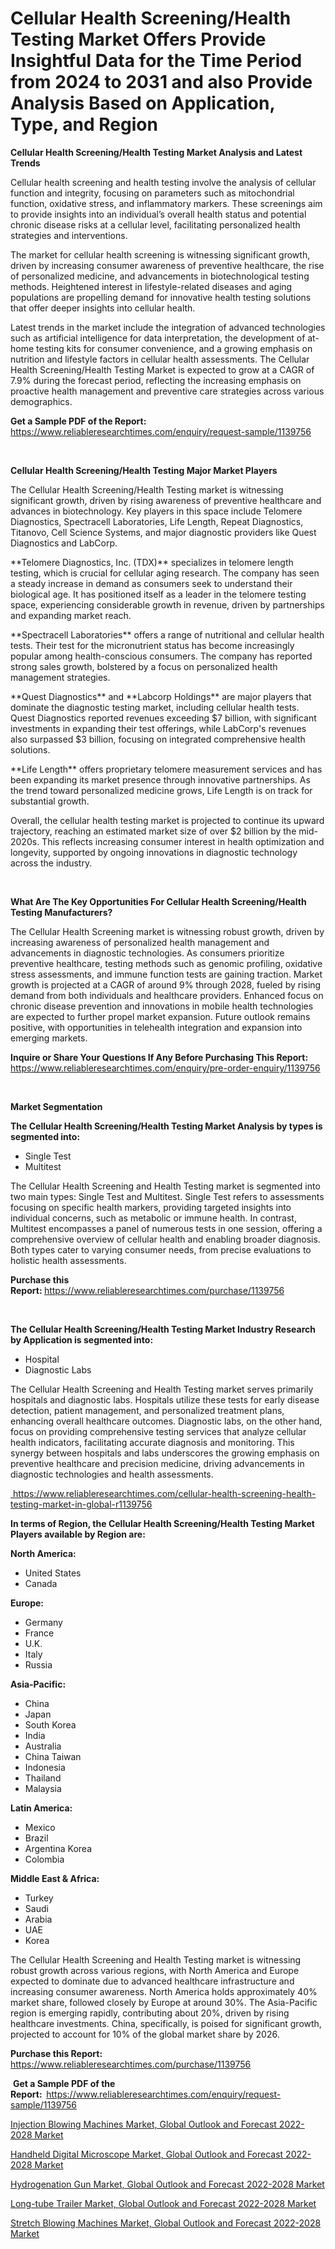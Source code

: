 <p><h1>Cellular Health Screening/Health Testing Market Offers Provide Insightful Data for the Time Period from 2024 to 2031 and also Provide Analysis Based on Application, Type, and Region</h1></p><p><strong>Cellular Health Screening/Health Testing Market Analysis and Latest Trends</strong></p>
<p><p>Cellular health screening and health testing involve the analysis of cellular function and integrity, focusing on parameters such as mitochondrial function, oxidative stress, and inflammatory markers. These screenings aim to provide insights into an individual’s overall health status and potential chronic disease risks at a cellular level, facilitating personalized health strategies and interventions.</p><p>The market for cellular health screening is witnessing significant growth, driven by increasing consumer awareness of preventive healthcare, the rise of personalized medicine, and advancements in biotechnological testing methods. Heightened interest in lifestyle-related diseases and aging populations are propelling demand for innovative health testing solutions that offer deeper insights into cellular health.</p><p>Latest trends in the market include the integration of advanced technologies such as artificial intelligence for data interpretation, the development of at-home testing kits for consumer convenience, and a growing emphasis on nutrition and lifestyle factors in cellular health assessments. The Cellular Health Screening/Health Testing Market is expected to grow at a CAGR of 7.9% during the forecast period, reflecting the increasing emphasis on proactive health management and preventive care strategies across various demographics.</p></p>
<p><strong>Get a Sample PDF of the Report:&nbsp;</strong> <a href="https://www.reliableresearchtimes.com/enquiry/request-sample/1139756?utm_campaign=1287&utm_medium=2&utm_source=Github&utm_content=ia&utm_term=14102024&utm_id=cellular-health-screeninghealth-testing">https://www.reliableresearchtimes.com/enquiry/request-sample/1139756</a></p>
<p>&nbsp;</p>
<p><strong>Cellular Health Screening/Health Testing Major Market Players</strong></p>
<p><p>The Cellular Health Screening/Health Testing market is witnessing significant growth, driven by rising awareness of preventive healthcare and advances in biotechnology. Key players in this space include Telomere Diagnostics, Spectracell Laboratories, Life Length, Repeat Diagnostics, Titanovo, Cell Science Systems, and major diagnostic providers like Quest Diagnostics and LabCorp.</p><p>**Telomere Diagnostics, Inc. (TDX)** specializes in telomere length testing, which is crucial for cellular aging research. The company has seen a steady increase in demand as consumers seek to understand their biological age. It has positioned itself as a leader in the telomere testing space, experiencing considerable growth in revenue, driven by partnerships and expanding market reach.</p><p>**Spectracell Laboratories** offers a range of nutritional and cellular health tests. Their test for the micronutrient status has become increasingly popular among health-conscious consumers. The company has reported strong sales growth, bolstered by a focus on personalized health management strategies.</p><p>**Quest Diagnostics** and **Labcorp Holdings** are major players that dominate the diagnostic testing market, including cellular health tests. Quest Diagnostics reported revenues exceeding $7 billion, with significant investments in expanding their test offerings, while LabCorp's revenues also surpassed $3 billion, focusing on integrated comprehensive health solutions.</p><p>**Life Length** offers proprietary telomere measurement services and has been expanding its market presence through innovative partnerships. As the trend toward personalized medicine grows, Life Length is on track for substantial growth.</p><p>Overall, the cellular health testing market is projected to continue its upward trajectory, reaching an estimated market size of over $2 billion by the mid-2020s. This reflects increasing consumer interest in health optimization and longevity, supported by ongoing innovations in diagnostic technology across the industry.</p></p>
<p>&nbsp;</p>
<p><strong>What Are The Key Opportunities For Cellular Health Screening/Health Testing Manufacturers?</strong></p>
<p><p>The Cellular Health Screening market is witnessing robust growth, driven by increasing awareness of personalized health management and advancements in diagnostic technologies. As consumers prioritize preventive healthcare, testing methods such as genomic profiling, oxidative stress assessments, and immune function tests are gaining traction. Market growth is projected at a CAGR of around 9% through 2028, fueled by rising demand from both individuals and healthcare providers. Enhanced focus on chronic disease prevention and innovations in mobile health technologies are expected to further propel market expansion. Future outlook remains positive, with opportunities in telehealth integration and expansion into emerging markets.</p></p>
<p><strong>Inquire or Share Your Questions If Any Before Purchasing This Report:</strong> <a href="https://www.reliableresearchtimes.com/enquiry/pre-order-enquiry/1139756?utm_campaign=1287&utm_medium=2&utm_source=Github&utm_content=ia&utm_term=14102024&utm_id=cellular-health-screeninghealth-testing">https://www.reliableresearchtimes.com/enquiry/pre-order-enquiry/1139756</a></p>
<p>&nbsp;</p>
<p><strong>Market Segmentation</strong></p>
<p><strong>The Cellular Health Screening/Health Testing Market Analysis by types is segmented into:</strong></p>
<p><ul><li>Single Test</li><li>Multitest</li></ul></p>
<p><p>The Cellular Health Screening and Health Testing market is segmented into two main types: Single Test and Multitest. Single Test refers to assessments focusing on specific health markers, providing targeted insights into individual concerns, such as metabolic or immune health. In contrast, Multitest encompasses a panel of numerous tests in one session, offering a comprehensive overview of cellular health and enabling broader diagnosis. Both types cater to varying consumer needs, from precise evaluations to holistic health assessments.</p></p>
<p><strong>Purchase this Report:&nbsp;</strong><a href="https://www.reliableresearchtimes.com/purchase/1139756?utm_campaign=1287&utm_medium=2&utm_source=Github&utm_content=ia&utm_term=14102024&utm_id=cellular-health-screeninghealth-testing">https://www.reliableresearchtimes.com/purchase/1139756</a></p>
<p>&nbsp;</p>
<p><strong>The Cellular Health Screening/Health Testing Market Industry Research by Application is segmented into:</strong></p>
<p><ul><li>Hospital</li><li>Diagnostic Labs</li></ul></p>
<p><p>The Cellular Health Screening and Health Testing market serves primarily hospitals and diagnostic labs. Hospitals utilize these tests for early disease detection, patient management, and personalized treatment plans, enhancing overall healthcare outcomes. Diagnostic labs, on the other hand, focus on providing comprehensive testing services that analyze cellular health indicators, facilitating accurate diagnosis and monitoring. This synergy between hospitals and labs underscores the growing emphasis on preventive healthcare and precision medicine, driving advancements in diagnostic technologies and health assessments.</p></p>
<p><a href="https://www.reliableresearchtimes.com/cellular-health-screening-health-testing-market-in-global-r1139756?utm_campaign=1287&utm_medium=2&utm_source=Github&utm_content=ia&utm_term=14102024&utm_id=cellular-health-screeninghealth-testing">&nbsp;https://www.reliableresearchtimes.com/cellular-health-screening-health-testing-market-in-global-r1139756</a></p>
<p><strong>In terms of Region, the Cellular Health Screening/Health Testing Market Players available by Region are:</strong></p>
<p>
    <p> <strong> North America: </strong>
        <ul>
            <li>United States</li>
            <li>Canada</li>
        </ul>
        </p> 
    <p> <strong> Europe: </strong>
        <ul>
            <li>Germany</li>
            <li>France</li>
            <li>U.K.</li>
            <li>Italy</li>
            <li>Russia</li>
        </ul>
        </p> 
    <p> <strong> Asia-Pacific: </strong>
        <ul>
            <li>China</li>
            <li>Japan</li>
            <li>South Korea</li>
            <li>India</li>
            <li>Australia</li>
            <li>China Taiwan</li>
            <li>Indonesia</li>
            <li>Thailand</li>
            <li>Malaysia</li>
        </ul>
        </p> 
    <p> <strong> Latin America: </strong>
        <ul>
            <li>Mexico</li>
            <li>Brazil</li>
            <li>Argentina Korea</li>
            <li>Colombia</li>
        </ul>
        </p> 
    <p> <strong> Middle East & Africa: </strong>
        <ul>
            <li>Turkey</li>
            <li>Saudi</li>
            <li>Arabia</li>
            <li>UAE</li>
            <li>Korea</li>
        </ul>
    </p>
    </p>
<p><p>The Cellular Health Screening and Health Testing market is witnessing robust growth across various regions, with North America and Europe expected to dominate due to advanced healthcare infrastructure and increasing consumer awareness. North America holds approximately 40% market share, followed closely by Europe at around 30%. The Asia-Pacific region is emerging rapidly, contributing about 20%, driven by rising healthcare investments. China, specifically, is poised for significant growth, projected to account for 10% of the global market share by 2026.</p></p>
<p><strong>Purchase this Report: </strong><a href="https://www.reliableresearchtimes.com/purchase/1139756?utm_campaign=1287&utm_medium=2&utm_source=Github&utm_content=ia&utm_term=14102024&utm_id=cellular-health-screeninghealth-testing">https://www.reliableresearchtimes.com/purchase/1139756</a></p>
<p>&nbsp;<strong>Get a Sample PDF of the Report:&nbsp;&nbsp;</strong><a href="https://www.reliableresearchtimes.com/enquiry/request-sample/1139756?utm_campaign=1287&utm_medium=2&utm_source=Github&utm_content=ia&utm_term=14102024&utm_id=cellular-health-screeninghealth-testing">https://www.reliableresearchtimes.com/enquiry/request-sample/1139756</a></p>
<p><strong></strong></p>
<p><p><a href="https://www.linkedin.com/pulse/injection-blowing-machines-market-global-outlook-forecast-ybp3f?utm_campaign=1287&utm_medium=2&utm_source=Github&utm_content=ia&utm_term=14102024&utm_id=cellular-health-screeninghealth-testing">Injection Blowing Machines Market, Global Outlook and Forecast 2022-2028 Market</a></p><p><a href="https://www.linkedin.com/pulse/in-depth-handheld-digital-microscope-market-global-outlook-forecast-ws32f?trk=public_post_embed_feed-article-content&utm_campaign=1287&utm_medium=2&utm_source=Github&utm_content=ia&utm_term=14102024&utm_id=cellular-health-screeninghealth-testing">Handheld Digital Microscope Market, Global Outlook and Forecast 2022-2028 Market</a></p><p><a href="https://www.linkedin.com/pulse/hydrogenation-gun-market-global-outlook-forecast-2022-2028-size-jgjyf?trk=public_post_embed_feed-article-content&utm_campaign=1287&utm_medium=2&utm_source=Github&utm_content=ia&utm_term=14102024&utm_id=cellular-health-screeninghealth-testing">Hydrogenation Gun Market, Global Outlook and Forecast 2022-2028 Market</a></p><p><a href="https://www.linkedin.com/pulse/long-tube-trailer-market-global-outlook-forecast-2022-2028-current-apynf?trk=public_post_embed_feed-article-content&utm_campaign=1287&utm_medium=2&utm_source=Github&utm_content=ia&utm_term=14102024&utm_id=cellular-health-screeninghealth-testing">Long-tube Trailer Market, Global Outlook and Forecast 2022-2028 Market</a></p><p><a href="https://www.linkedin.com/pulse/charting-future-comprehensive-analysis-global-stretch-blowing-tbe5f?trk=public_post_embed_feed-article-content&utm_campaign=1287&utm_medium=2&utm_source=Github&utm_content=ia&utm_term=14102024&utm_id=cellular-health-screeninghealth-testing">Stretch Blowing Machines Market, Global Outlook and Forecast 2022-2028 Market</a></p></p>